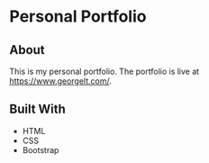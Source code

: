 # Personal Portfolio

## About

This is my personal portfolio. The portfolio is live at https://www.georgelt.com/.

## Built With

* HTML
* CSS
* Bootstrap
